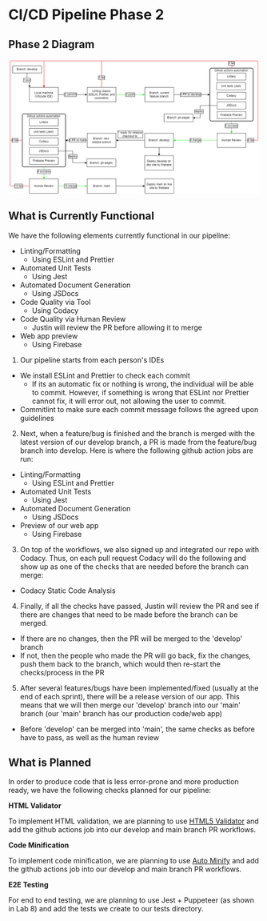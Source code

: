 # CI/CD Pipeline Phase 2


## Phase 2 Diagram

![phase 2 diagram](phase2.drawio.png)


## What is Currently Functional
We have the following elements currently functional in our pipeline:

- Linting/Formatting
  - Using ESLint and Prettier
- Automated Unit Tests
  - Using Jest
- Automated Document Generation
  - Using JSDocs
- Code Quality via Tool
  - Using Codacy
- Code Quality via Human Review
  - Justin will review the PR before allowing it to merge
- Web app preview
  - Using Firebase

1. Our pipeline starts from each person's IDEs
  - We install ESLint and Prettier to check each commit
    - If its an automatic fix or nothing is wrong, the individual will be able to commit. However, if something is wrong that ESLint nor Prettier cannot fix, it will error out, not allowing the user to commit.
  - Commitlint to make sure each commit message follows the agreed upon guidelines


2. Next, when a feature/bug is finished and the branch is merged with the latest version of our develop branch, a PR is made from the feature/bug branch into develop. Here is where the following github action jobs are run:
  - Linting/Formatting
    - Using ESLint and Prettier
  - Automated Unit Tests
    - Using Jest
  - Automated Document Generation
    - Using JSDocs
  - Preview of our web app
    - Using Firebase


3. On top of the workflows, we also signed up and integrated our repo with Codacy. Thus, on each pull request Codacy will do the following and show up as one of the checks that are needed before the branch can merge:
  - Codacy Static Code Analysis


4. Finally, if all the checks have passed, Justin will review the PR and see if there are changes that need to be made before the branch can be merged.
  - If there are no changes, then the PR will be merged to the 'develop' branch
  - If not, then the people who made the PR will go back, fix the changes, push them back to the branch, which would then re-start the checks/process in the PR


5. After several features/bugs have been implemented/fixed (usually at the end of each sprint), there will be a release version of our app. This means that we will then merge our 'develop' branch into our 'main' branch (our 'main' branch has our production code/web app)
  - Before 'develop' can be merged into 'main', the same checks as before have to pass, as well as the human review



## What is Planned

In order to produce code that is less error-prone and more production ready, we have the following checks planned for our pipeline:

**HTML Validator**

To implement HTML validation, we are planning to use [HTML5 Validator](https://github.com/svenkreiss/html5validator) and add the github actions job into our develop and main branch PR workflows.

**Code Minification**

To implement code minification, we are planning to use [Auto Minify](https://github.com/marketplace/actions/auto-minify) and add the github actions job into our develop and main branch PR workflows.

**E2E Testing**

For end to end testing, we are planning to use Jest + Puppeteer (as shown in Lab 8) and add the tests we create to our tests directory.
